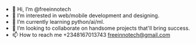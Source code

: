 - 👋 Hi, I’m @freeinnotech
- 👀 I’m interested in web/mobile development and designing.
- 🌱 I’m currently learning python/ai/ml.
- 💞️ I’m looking to collaborate on handsome projects that'll bring success.
- 📫 How to reach me +2348167013743   freeinnotech@gmail.com

<!---
freeinnotech/freeinnotech is a ✨ special ✨ repository because its `README.md` (this file) appears on your GitHub profile.
You can click the Preview link to take a look at your changes.
--->
